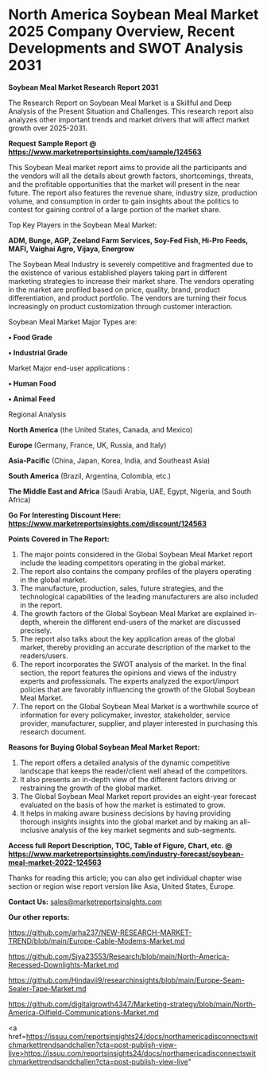 # North America Soybean Meal Market 2025 Company Overview, Recent Developments and SWOT Analysis 2031

<strong>Soybean Meal Market Research Report 2031</strong>

The Research Report on Soybean Meal Market is a Skillful and Deep Analysis of the Present Situation and Challenges. This research report also analyzes other important trends and market drivers that will affect market growth over 2025-2031.

<strong>Request Sample Report @ <a href=https://www.marketreportsinsights.com/sample/124563>https://www.marketreportsinsights.com/sample/124563</a></strong>

This Soybean Meal market report aims to provide all the participants and the vendors will all the details about growth factors, shortcomings, threats, and the profitable opportunities that the market will present in the near future. The report also features the revenue share, industry size, production volume, and consumption in order to gain insights about the politics to contest for gaining control of a large portion of the market share.

Top Key Players in the Soybean Meal Market:

<strong>ADM, Bunge, AGP, Zeeland Farm Services, Soy-Fed Fish, Hi-Pro Feeds, MAFI, Vaighai Agro, Vijaya, Energrow</strong>

The Soybean Meal Industry is severely competitive and fragmented due to the existence of various established players taking part in different marketing strategies to increase their market share. The vendors operating in the market are profiled based on price, quality, brand, product differentiation, and product portfolio. The vendors are turning their focus increasingly on product customization through customer interaction.

Soybean Meal Market Major Types are:

<strong>• Food Grade

• Industrial Grade</strong>

Market Major end-user applications :

<strong>• Human Food

• Animal Feed</strong>

Regional Analysis

</u><strong><b>North America</b></strong> (the United States, Canada, and Mexico)

<strong><b>Europe </b></strong>(Germany, France, UK, Russia, and Italy)

<strong><b>Asia-Pacific</b></strong> (China, Japan, Korea, India, and Southeast Asia)

<strong><b>South America</b></strong> (Brazil, Argentina, Colombia, etc.)

<strong><b>The Middle East and Africa</b></strong> (Saudi Arabia, UAE, Egypt, Nigeria, and South Africa)

<strong>Go For Interesting Discount Here: <a href=https://www.marketreportsinsights.com/discount/124563>https://www.marketreportsinsights.com/discount/124563</a></strong>

<strong>Points Covered in The Report:</strong>
<ol>
  <li>The major points considered in the Global Soybean Meal Market report include the leading competitors operating in the global market.</li>
  <li>The report also contains the company profiles of the players operating in the global market.</li>
  <li>The manufacture, production, sales, future strategies, and the technological capabilities of the leading manufacturers are also included in the report.</li>
  <li>The growth factors of the Global Soybean Meal Market are explained in-depth, wherein the different end-users of the market are discussed precisely.</li>
  <li>The report also talks about the key application areas of the global market, thereby providing an accurate description of the market to the readers/users.</li>
  <li>The report incorporates the SWOT analysis of the market. In the final section, the report features the opinions and views of the industry experts and professionals. The experts analyzed the export/import policies that are favorably influencing the growth of the Global Soybean Meal Market.</li>
  <li>The report on the Global Soybean Meal Market is a worthwhile source of information for every policymaker, investor, stakeholder, service provider, manufacturer, supplier, and player interested in purchasing this research document.</li>
</ol>
<strong>Reasons for Buying Global Soybean Meal Market Report:</strong>

<ol>
  <li>The report offers a detailed analysis of the dynamic competitive landscape that keeps the reader/client well ahead of the competitors.</li>
  <li>It also presents an in-depth view of the different factors driving or restraining the growth of the global market.</li>
  <li>The Global Soybean Meal Market report provides an eight-year forecast evaluated on the basis of how the market is estimated to grow.</li>
  <li>It helps in making aware business decisions by having providing thorough insights insights into the global market and by making an all-inclusive analysis of the key market segments and sub-segments.</li>
</ol>
<strong>Access full Report Description, TOC, Table of Figure, Chart, etc. @ <a href=https://www.marketreportsinsights.com/industry-forecast/soybean-meal-market-2022-124563>https://www.marketreportsinsights.com/industry-forecast/soybean-meal-market-2022-124563</a></strong>


Thanks for reading this article; you can also get individual chapter wise section or region wise report version like Asia, United States, Europe.

<strong>Contact Us:</strong>
sales@marketreportsinsights.com

<strong>Our other reports:</strong>

<a href=https://github.com/arha237/NEW-RESEARCH-MARKET-TREND/blob/main/Europe-Cable-Modems-Market.md>https://github.com/arha237/NEW-RESEARCH-MARKET-TREND/blob/main/Europe-Cable-Modems-Market.md</a>

<a href=https://github.com/Siya23553/Research/blob/main/North-America-Recessed-Downlights-Market.md>https://github.com/Siya23553/Research/blob/main/North-America-Recessed-Downlights-Market.md</a>

<a href=https://github.com/Hindavii9/researchinsights/blob/main/Europe-Seam-Sealer-Tape-Market.md>https://github.com/Hindavii9/researchinsights/blob/main/Europe-Seam-Sealer-Tape-Market.md</a>

<a href=https://github.com/digitalgrowth4347/Marketing-strategy/blob/main/North-America-Oilfield-Communications-Market.md>https://github.com/digitalgrowth4347/Marketing-strategy/blob/main/North-America-Oilfield-Communications-Market.md</a>

<a href=https://issuu.com/reportsinsights24/docs/northamericadisconnectswitchmarkettrendsandchallen?cta=post-publish-view-live>https://issuu.com/reportsinsights24/docs/northamericadisconnectswitchmarkettrendsandchallen?cta=post-publish-view-live</a>"
